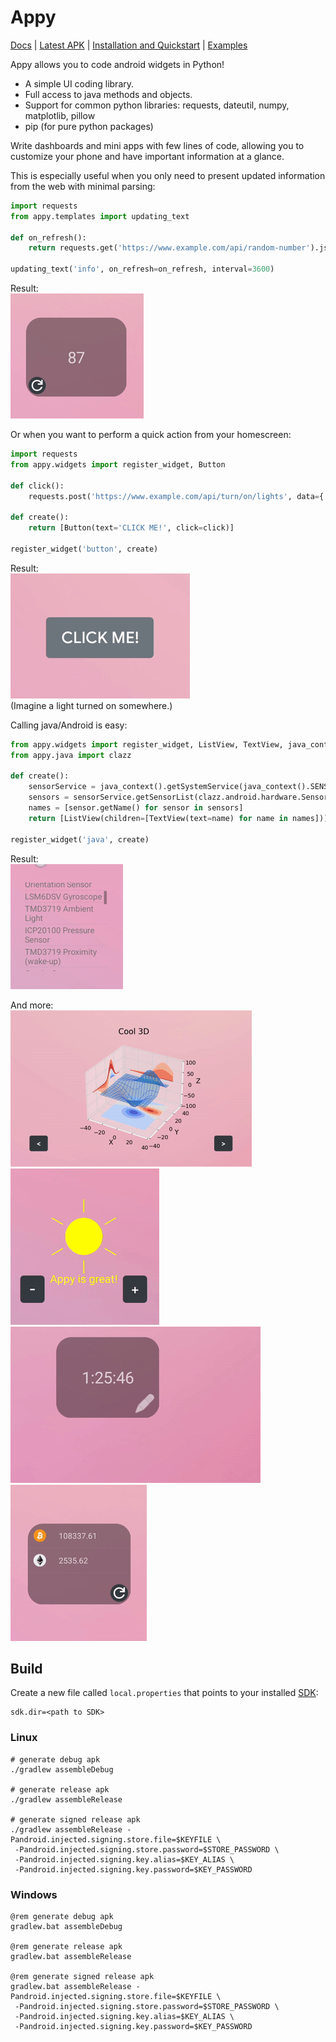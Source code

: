 # Appy  

[Docs](https://github.com/talshahaf/appy/wiki) | [Latest APK](https://github.com/talshahaf/appy/releases) | [Installation and Quickstart](https://github.com/talshahaf/appy/wiki#installation) | [Examples](https://github.com/talshahaf/appy/wiki/Examples)  

Appy allows you to code android widgets in Python!  

- A simple UI coding library.  
- Full access to java methods and objects.  
- Support for common python libraries: requests, dateutil, numpy, matplotlib, pillow  
- pip (for pure python packages)  

Write dashboards and mini apps with few lines of code, allowing you to customize your phone and have important information at a glance.  

This is especially useful when you only need to present updated information from the web with minimal parsing:  
```py
import requests
from appy.templates import updating_text

def on_refresh():
    return requests.get('https://www.example.com/api/random-number').json()['number']

updating_text('info', on_refresh=on_refresh, interval=3600)
```  

Result:  
![information widget preview](readme-res/random.gif)  

Or when you want to perform a quick action from your homescreen:  
```py
import requests
from appy.widgets import register_widget, Button

def click():
    requests.post('https://www.example.com/api/turn/on/lights', data={'color': 'red'})

def create():
    return [Button(text='CLICK ME!', click=click)]

register_widget('button', create)
```  

Result:  
![button widget preview](readme-res/btn.gif)  
(Imagine a light turned on somewhere.)  

Calling java/Android is easy:  
```py
from appy.widgets import register_widget, ListView, TextView, java_context
from appy.java import clazz

def create():
    sensorService = java_context().getSystemService(java_context().SENSOR_SERVICE)
    sensors = sensorService.getSensorList(clazz.android.hardware.Sensor().TYPE_ALL).toArray()
    names = [sensor.getName() for sensor in sensors]
    return [ListView(children=[TextView(text=name) for name in names])]

register_widget('java', create)
```  

Result:  
![java widget preview](readme-res/sensors.gif)  

And more:  
![plot widget preview](readme-res/plot.gif) ![pil widget preview](readme-res/pil.gif)
![countdown widget preview](readme-res/count.gif) ![crypto widget preview](readme-res/crypto.gif)  

## Build  
Create a new file called `local.properties` that points to your installed [SDK](https://developer.android.com/tools/releases/platform-tools):  
```
sdk.dir=<path to SDK>
```

### Linux  
```
# generate debug apk
./gradlew assembleDebug

# generate release apk
./gradlew assembleRelease

# generate signed release apk
./gradlew assembleRelease -Pandroid.injected.signing.store.file=$KEYFILE \
 -Pandroid.injected.signing.store.password=$STORE_PASSWORD \
 -Pandroid.injected.signing.key.alias=$KEY_ALIAS \
 -Pandroid.injected.signing.key.password=$KEY_PASSWORD
```

### Windows  
```
@rem generate debug apk
gradlew.bat assembleDebug

@rem generate release apk
gradlew.bat assembleRelease

@rem generate signed release apk
gradlew.bat assembleRelease -Pandroid.injected.signing.store.file=$KEYFILE \
 -Pandroid.injected.signing.store.password=$STORE_PASSWORD \
 -Pandroid.injected.signing.key.alias=$KEY_ALIAS \
 -Pandroid.injected.signing.key.password=$KEY_PASSWORD
```
